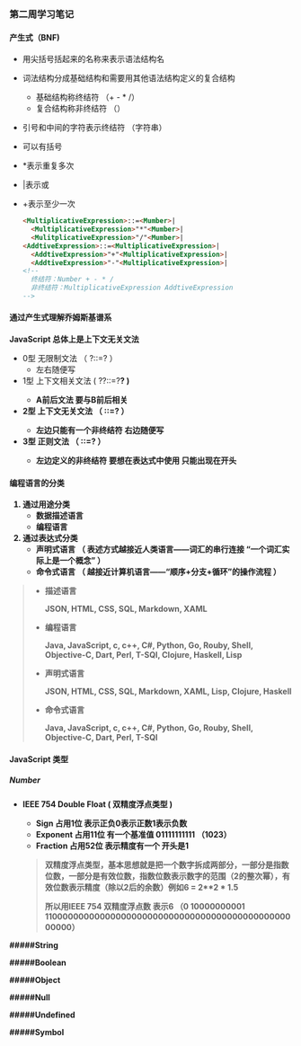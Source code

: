 ### 第二周学习笔记

#### 产生式（BNF)

- 用尖括号括起来的名称来表示语法结构名

- 词法结构分成基础结构和需要用其他语法结构定义的复合结构

  - 基础结构称终结符 （+ - * /）
  - 复合结构称非终结符 （<MultiplicativeExpression>）

- 引号和中间的字符表示终结符 （字符串）

- 可以有括号

- *表示重复多次

- |表示或

- +表示至少一次

  ``` html
  <MultiplicativeExpression>::=<Mumber>|
    <MultiplicativeExpression>"*"<Mumber>|
    <MulitplicativeExpression>"/"<Mumber>|
  <AddtiveExpression>::=<MultiplicativeExpression>|
    <AddtiveExpression>"+"<MultiplicativeExpression>|
    <AddtiveExpression>"-"<MultiplicativeExpression>|
  <!-- 
  	终结符：Number + - * /
	非终结符：MultiplicativeExpression AddtiveExpression
  -->
  ```
  

#### 通过产生式理解乔姆斯基谱系

**JavaScript 总体上是上下文无关文法**

- 0型 无限制文法 （ ?::=? ）
  - 左右随便写
- 1型 上下文相关文法 (  ?<A>?::=?<B>? )
  - A前后文法  要与B前后相关
- 2型 上下文无关文法 （ <A>::=? ）
  - 左边只能有一个非终结符  右边随便写
- 3型 正则文法 （ <A>::=<A>? ）
  - 左边定义的非终结符 要想在表达式中使用  只能出现在开头

#### 编程语言的分类

1. 通过用途分类
   - 数据描述语言
   - 编程语言
2. 通过表达式分类
   - 声明式语言 （ 表述方式越接近人类语言——词汇的串行连接 “一个词汇实际上是一个概念” ）
   - 命令式语言 （ 越接近计算机语言——“顺序+分支+循环”的操作流程 ）

> - 描述语言
>
>   JSON, HTML, CSS, SQL, Markdown, XAML
>
> - 编程语言
>
>   Java, JavaScript, c, c++, C#, Python, Go, Rouby, Shell, Objective-C, Dart,
>   Perl, T-SQl, Clojure, Haskell, Lisp
>
> - 声明式语言
>
>   JSON, HTML, CSS, SQL, Markdown, XAML, Lisp, Clojure, Haskell
>
> - 命令式语言
>
>   Java, JavaScript, c, c++, C#, Python, Go, Rouby, Shell, Objective-C, Dart,
>   Perl, T-SQl

#### JavaScript 类型

##### Number

- IEEE 754 Double Float ( 双精度浮点类型 )

  - Sign 占用1位 表示正负**0**表示正数**1**表示负数
  - Exponent 占用11位 有一个基准值 01111111111 （1023） 
  - Fraction 占用52位 表示精度有一个 开头是1

  > 双精度浮点类型，基本思想就是把一个数字拆成两部分，一部分是指数位数，一部分是有效位数，指数位数表示数字的范围（2的整次幂），有效位数表示精度（除以2后的余数）例如6 = 2**2 * 1.5
  >
  > 所以用IEEE 754 双精度浮点数 表示6 （0 10000000001 1100000000000000000000000000000000000000000000000000）

#####String

#####Boolean

#####Object

#####Null

#####Undefined

#####Symbol